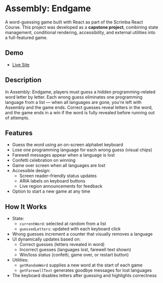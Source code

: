 # Assembly: Endgame

A word-guessing game built with React as part of the Scrimba React Course. This project was developed as a **capstone project**, combining state management, conditional rendering, accessibility, and external utilities into a full-featured game.

## Demo
- [Live Site]()

## Description
In Assembly: Endgame, players must guess a hidden programming-related word letter by letter. Each wrong guess eliminates one programming language from a list — when all languages are gone, you’re left with Assembly and the game ends. Correct guesses reveal letters in the word, and the game ends in a win if the word is fully revealed before running out of attempts.

## Features
- Guess the word using an on-screen alphabet keyboard
- Lose one programming language for each wrong guess (visual chips)
- Farewell messages appear when a language is lost
- Confetti celebration on winning
- Game over screen when all languages are lost
- Accessible design:
  - Screen reader–friendly status updates
  - ARIA labels on keyboard buttons
  - Live region announcements for feedback
- Option to start a new game at any time

## How It Works
- State:
  - `currentWord`: selected at random from a list
  - `guessedLetters`: updated with each keyboard click
- Wrong guesses increment a counter that visually removes a language
- UI dynamically updates based on:
  - Correct guesses (letters revealed in word)
  - Incorrect guesses (languages lost, farewell text shown)
  - Win/loss status (confetti, game over, or restart button)
- Utilities:
  - `getRandomWord` supplies a new word at the start of each game
  - `getFarewellText` generates goodbye messages for lost languages
- The keyboard disables letters after guessing and highlights correctness